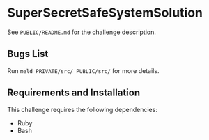 # SuperSecretSafeSystemSolution

See `PUBLIC/README.md` for the challenge description.

## Bugs List

Run `meld PRIVATE/src/ PUBLIC/src/` for more details.

## Requirements and Installation

This challenge requires the following dependencies:

* Ruby
* Bash
